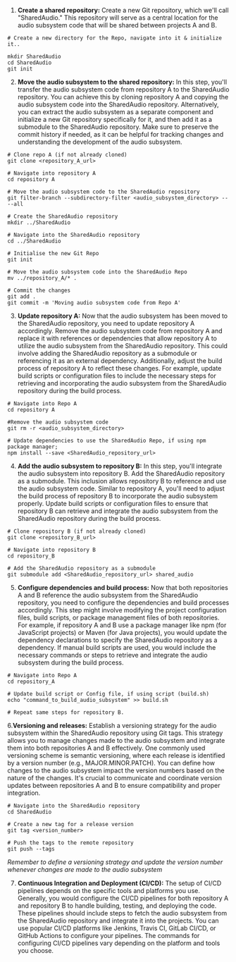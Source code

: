 1. **Create a shared repository:** 
Create a new Git repository, which we'll call 
"SharedAudio." This repository will serve as a central location for the audio
subsystem code that will be shared between projects A and B. 
```
# Create a new directory for the Repo, navigate into it & initialize it..

mkdir SharedAudio
cd SharedAudio
git init
```
2. **Move the audio subsystem to the shared repository:** In this step, you'll transfer the 
audio subsystem code from repository A to the SharedAudio repository. You can 
achieve this by cloning repository A and copying the audio subsystem code into the 
SharedAudio repository. Alternatively, you can extract the audio subsystem as a 
separate component and initialize a new Git repository specifically for it, and then add 
it as a submodule to the SharedAudio repository. Make sure to preserve the commit 
history if needed, as it can be helpful for tracking changes and understanding the 
development of the audio subsystem.
```
# Clone repo A (if not already cloned)
git clone <repository_A_url>

# Navigate into repository A
cd repository A

# Move the audio subsystem code to the SharedAudio repository
git filter-branch --subdirectory-filter <audio_subsystem_directory> -- --all

# Create the SharedAudio repository
mkdir ../SharedAudio

# Navigate into the SharedAudio repository
cd ../SharedAudio

# Initialise the new Git Repo
git init

# Move the audio subsystem code into the SharedAudio Repo
mv ../repository_A/* .

# Commit the changes
git add .
git commit -m 'Moving audio subsystem code from Repo A'
```
3. **Update repository A:** Now that the audio subsystem has been moved to the 
SharedAudio repository, you need to update repository A accordingly. Remove the 
audio subsystem code from repository A and replace it with references or 
dependencies that allow repository A to utilize the audio subsystem from the 
SharedAudio repository. This could involve adding the SharedAudio repository as a 
submodule or referencing it as an external dependency. Additionally, adjust the build 
process of repository A to reflect these changes. For example, update build scripts or 
configuration files to include the necessary steps for retrieving and incorporating the 
audio subsystem from the SharedAudio repository during the build process.
```
# Navigate into Repo A
cd repository A

#Remove the audio subsystem code
git rm -r <audio_subsystem_directory>

# Update dependencies to use the SharedAudio Repo, if using npm package manager;
npm install --save <SharedAudio_repository_url>
```
4. **Add the audio subsystem to repository B:** In this step, you'll integrate the audio 
subsystem into repository B. Add the SharedAudio repository as a submodule. This inclusion allows repository B to reference and use 
the audio subsystem code. Similar to repository A, you'll need to adjust the build 
process of repository B to incorporate the audio subsystem properly. Update build 
scripts or configuration files to ensure that repository B can retrieve and integrate the 
audio subsystem from the SharedAudio repository during the build process.
```
# Clone repository B (if not already cloned)
git clone <repository_B_url>

# Navigate into repository B
cd repository_B

# Add the SharedAudio repository as a submodule
git submodule add <SharedAudio_repository_url> shared_audio
```
5. **Configure dependencies and build process:** Now that both repositories A and B 
reference the audio subsystem from the SharedAudio repository, you need to 
configure the dependencies and build processes accordingly. This step might involve 
modifying the project configuration files, build scripts, or package management files 
of both repositories. For example, if repository A and B use a package manager like 
npm (for JavaScript projects) or Maven (for Java projects), you would update the 
dependency declarations to specify the SharedAudio repository as a dependency. If 
manual build scripts are used, you would include the necessary commands or steps to 
retrieve and integrate the audio subsystem during the build process.
```
# Navigate into Repo A
cd repository_A

# Update build script or Config file, if using script (build.sh)
echo "command_to_build_audio_subsystem" >> build.sh

# Repeat same steps for repository B.
```
6.**Versioning and releases:** Establish a versioning strategy for the audio subsystem 
within the SharedAudio repository using Git tags. This strategy allows you to manage changes made 
to the audio subsystem and integrate them into both repositories A and B effectively. 
One commonly used versioning scheme is semantic versioning, where each release is 
identified by a version number (e.g., MAJOR.MINOR.PATCH). You can define how 
changes to the audio subsystem impact the version numbers based on the nature of the 
changes. It's crucial to communicate and coordinate version updates between 
repositories A and B to ensure compatibility and proper integration.
```
# Navigate into the SharedAudio repository
cd SharedAudio

# Create a new tag for a release version
git tag <version_number>

# Push the tags to the remote repository
git push --tags
```
*Remember to define a versioning strategy and update the version number whenever changes are made to the audio subsystem*

7. **Continuous Integration and Deployment (CI/CD):** The setup of CI/CD pipelines depends on the specific tools and platforms you use. Generally, 
you would configure the CI/CD pipelines for both repository A and repository B to handle 
building, testing, and deploying the code. These pipelines should include steps to fetch the 
audio subsystem from the SharedAudio repository and integrate it into the projects. You can 
use popular CI/CD platforms like Jenkins, Travis CI, GitLab CI/CD, or GitHub Actions to 
configure your pipelines.
The commands for configuring CI/CD pipelines vary depending on the platform and tools 
you choose.
